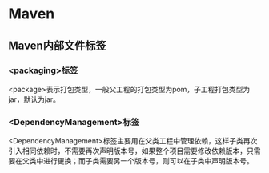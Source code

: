 # Maven

## Maven内部文件标签

### \<packaging\>标签

\<package\>表示打包类型，一般父工程的打包类型为pom，子工程打包类型为jar，默认为jar。



### \<DependencyManagement\>标签

\<DependencyManagement\>标签主要用在父类工程中管理依赖，这样子类再次引入相同依赖时，不需要再次声明版本号，如果整个项目需要修改依赖版本，只需要在父类中进行更换；而子类需要另一个版本号，则可以在子类中声明版本号。